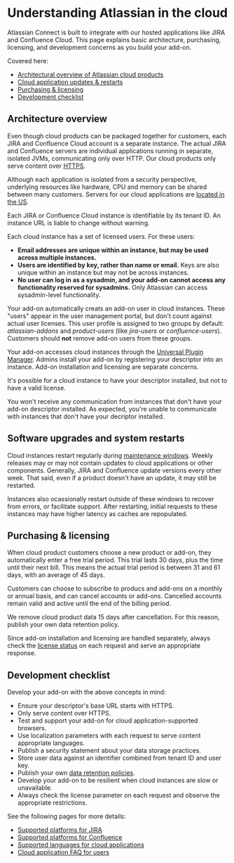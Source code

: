 # Understanding Atlassian in the cloud

Atlassian Connect is built to integrate with our hosted applications like JIRA and Confluence Cloud. 
This page explains basic architecture, purchasing, licensing, and development concerns as you build 
your add-on. 

Covered here: 

* [Architectural overview of Atlassian cloud products](#overview) 
* [Cloud application updates & restarts](#restarts) 
* [Purchasing & licensing](#purchasing) 
* [Development checklist](#development) 

## <a id="overview"></a>Architecture overview

Even though cloud products can be packaged together for customers, each JIRA and Confluence Cloud account 
is a separate instance. The actual JIRA and Confluence servers are individual applications
running in separate, isolated JVMs, communicating only over HTTP. Our cloud products only serve content over 
[HTTPS](../developing/cloud-installation.html). 

Although each application is isolated from a security perspective, underlying resources like hardware,
CPU and memory can be shared between many customers. Servers for our cloud applications are [located in the US](https://www.atlassian.com/hosted/security). 

Each JIRA or Confluence Cloud instance is identifiable by its tenant ID. An instance URL is liable to change 
without warning. 

Each cloud instance has a set of licensed users. For these users:

* __Email addresses are unique within an instance, but may be used across multiple instances.__  
* __Users are identified by key, rather than name or email.__ Keys are also unique within an
	instance but may not be across instances. 
* __No user can log in as a sysadmin, and your add-on cannot access any functionality reserved for sysadmins.__ 
	Only Atlassian can access sysadmin-level functionality.  


Your add-on automatically creats an add-on user in cloud instances. These "users" appear in the 
user management portal, but don't count against actual user licenses. This user profile is assigned to two 
groups by default: _atlassian-addons_ and _product-users_ (like _jira-users_ or _confluence-users_). Customers 
should **not** remove add-on users from these groups.  

Your add-on accesses cloud instances through the [Universal Plugin Manager](https://confluence.atlassian.com/x/8AJTE). Admins install your add-on by registering your descriptor into an instance. Add-on installation and licensing are separate concerns. 

It's possible for a cloud instance to have your descriptor installed, but not to have a valid license. 

You won't receive any  communication from instances that don't have your add-on descriptor installed. As 
expected, you're unable to communicate with instances that don't have your decriptor installed. 

## <a id="restarts"></a>Software upgrades and system restarts

Cloud instances restart regularly during [maintenance windows](https://confluence.atlassian.com/x/aJALE). 
Weekly releases may or may not contain updates to cloud applications or other components. Generally, 
JIRA and Confluence update versions every other week. That said, even if a product doesn't have an 
update, it may still be restarted. 

Instances also ocassionally restart outside of these windows to recover from errors, or facilitate 
support. After restarting, initial requests to these instances may have higher latency as caches 
are repopulated. 

## <a id="purchasing"></a>Purchasing & licensing  

When cloud product customers choose a new product or add-on, they automatically enter a free 
trial period. This trial lasts 30 days, plus the time until their next bill. This means the 
actual trial period is between 31 and 61 days, with an average of 45 days. 

Customers can choose to subscribe to producs and add-ons on a monthly or annual basis, and can 
cancel accounts or add-ons. Cancelled accounts remain valid and active until the end of the billing 
period. 

We remove cloud product data 15 days after cancellation. For this reason, publish your own data retention 
policy. 
 
Since add-on installation and licensing are handled separately, always check the 
[license status](../concepts/licensing.html) on each request and serve an appropriate
response.

## <a id="development"></a>Development checklist

Develop your add-on with the above concepts in mind: 

* Ensure your descriptor's base URL starts with HTTPS. 
* Only serve content over HTTPS. 
* Test and support your add-on for cloud application-supported browsers.
* Use  localization parameters with each request to serve content appropriate languages. 
* Publish a security statement about your data storage practices.
* Store user data against an identifier combined from tenant ID and user key. 
* Publish your own [data retention policies](../resources/faqs.html).
* Develop your add-on to be resilient when cloud instances are slow or unavailable. 
* Always check the license parameter on each request and observe the appropriate restrictions.

See the following pages for more details:

* [Supported platforms for JIRA](https://confluence.atlassian.com/x/qgReD)  
* [Supported platforms for Confluence](https://confluence.atlassian.com/x/xgReD)  
* [Supported languages for cloud applications](https://confluence.atlassian.com/x/fTIvEw)
* [Cloud application FAQ for users](https://confluence.atlassian.com/x/9QEYDw)

